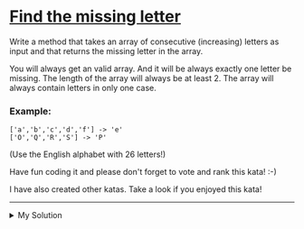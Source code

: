 # [Find the missing letter](https://www.codewars.com/kata/5839edaa6754d6fec10000a2)

Write a method that takes an array of consecutive (increasing) letters as input and that returns the missing letter in
the array.

You will always get an valid array. And it will be always exactly one letter be missing. The length of the array will
always be at least 2.
The array will always contain letters in only one case.

### Example:

```
['a','b','c','d','f'] -> 'e'
['O','Q','R','S'] -> 'P'
```

(Use the English alphabet with 26 letters!)

Have fun coding it and please don't forget to vote and rank this kata! :-)

I have also created other katas. Take a look if you enjoyed this kata!

---

<details><summary>My Solution</summary>

```js
function findMissingLetter(array) {
  // Get the character code of the first element in the array
  const startCharCode = array[0].charCodeAt(0);

  // Loop through character codes from the startCharCode to the character code of the last element in the array
  for (let i = startCharCode; i < array[array.length - 1].charCodeAt(0); i++) {
    // Convert the current character code to its corresponding character and compare it with the array element
    if (String.fromCharCode(i) !== array[i - startCharCode]) {
      // If they don't match, return the missing character
      return String.fromCharCode(i);
    }
  }
}
```

</details>
